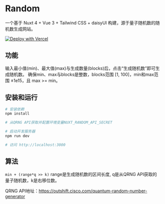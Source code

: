 # Random
一个基于 Nuxt 4 + Vue 3 + Tailwind CSS + daisyUI 构建，源于量子随机数的随机数生成网站。

[![Deploy with Vercel](https://vercel.com/button)](https://vercel.com/new/clone?repository-url=https%3A%2F%2Fgithub.com%2FCappuccinoZ%2Frandom&env=NUXT_RANDOM_API_SECRET&envDescription=QRNG%20API%20Key)

## 功能
输入最小值(min)、最大值(max)与生成数量(blocks)后，点击“生成随机数”即可生成随机数。
确保min、max与blocks是整数，blocks范围 [1, 100]，min和max范围 ±1e15，且 max >= min。

## 安装和运行
```bash
# 安装依赖
npm install

# 从QRNG API获取并配置环境变量NUXT_RANDOM_API_SECRET

# 启动开发服务器
npm run dev

# 访问 http://localhost:3000
```

## 算法
`min + (range*q >> k)`
range是生成随机数的区间长度, q是从QRNG API获取的量子随机数，k是右移位数。

QRNG API地址：https://outshift.cisco.com/quantum-random-number-generator